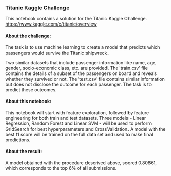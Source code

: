 ### Titanic Kaggle Challenge

This notebook contains a solution for the Titanic Kaggle Challenge. 
https://www.kaggle.com/c/titanic/overview

#### About the challenge:

The task is to use machine learning to create a model that predicts which passengers would survive the Titanic shipwreck.

Two similar datasets that include passenger information like name, age, gender, socio-economic class, etc. are provided. 
The 'train.csv' file contains the details of a subset of the passengers on board and reveals whether they survived or not.
The 'test.csv' file contains similar information but does not disclose the outcome for each passenger. The task is to predict these outcomes.


#### About this notebook:

This notebook will start with feature exploration, followed by feature engineering for both train and test datasets. 
Three models - Linear Regression, Random Forest and Linear SVM - will be used to perform GridSearch for best hyperparameters and CrossValidation. A model with the best f1 score will be trained on the full data set and used to make final predictions. 

#### About the result:

A model obtained with the procedure descrived above, scored 0.80861, which corresponds to the top 6% of all submissions.
